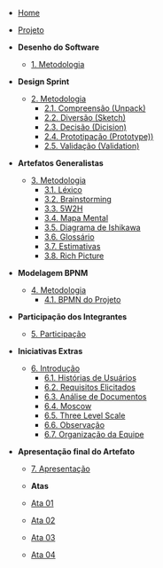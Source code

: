 <!-- docs/_sidebar.md -->

- [Home](/#)

- [Projeto](Projeto/Projeto.md)

- **Desenho do Software**
  - [1. Metodologia](desenhoDoSoftware/metodologiaDesenho.md)

- **Design Sprint**
  - [2. Metodologia](designSprint/metodologiaSprint.md)
    - [2.1. Compreensão (Unpack) ](designSprint/compreensao.md)
    - [2.2. Diversão (Sketch) ](designSprint/diversao.md)
    - [2.3. Decisão (Dicision) ](designSprint/decisao.md)
    - [2.4. Prototipação (Prototype)) ](designSprint/prototipacao.md)
    - [2.5. Validação (Validation) ](designSprint/validacao.md)

- **Artefatos Generalistas**
  - [3. Metodologia](artefatosGeneralistas/metodologiaArtefatosGeneralistas.md)
    - [3.1. Léxico](artefatosGeneralistas/lexicos.md)
    - [3.2. Brainstorming](artefatosGeneralistas/brainstorming.md)
    - [3.3. 5W2H](artefatosGeneralistas/5w2h.md)
    - [3.4. Mapa Mental](artefatosGeneralistas/mapaMental.md)
    - [3.5. Diagrama de Ishikawa](artefatosGeneralistas/ishikawa.md)
    - [3.6. Glossário](artefatosGeneralistas/glossario.md)
    - [3.7. Estimativas](artefatosGeneralistas/estimativas.md)
    - [3.8. Rich Picture](artefatosGeneralistas/richPicture.md)

- **Modelagem BPNM**
  - [4. Metodologia](bpmn/metodologiaBpmn.md)
      - [4.1. BPMN do Projeto](bpmn/modelagemBpmn.md)

- **Participação dos Integrantes**
  - [5. Participação](participacaoIntegrantes/integrantes.md)

- **Iniciativas Extras**
  - [6. Introdução](iniciativasExtras/introducao.md)
      - [6.1. Histórias de Usuários](iniciativasExtras/historias.md)
      - [6.2. Requisitos Elicitados](iniciativasExtras/requisitosElicitados.md)
      - [6.3. Análise de Documentos](iniciativasExtras/analiseDeDocumentos.md)
      - [6.4. Moscow](iniciativasExtras/moscow.md)
      - [6.5. Three Level Scale](iniciativasExtras/threeLevel.md)
      - [6.6. Observação](iniciativasExtras/treeLevel.md)
      - [6.7. Organização da Equipe](participacaoIntegrantes/scrumAdaptado.md)

- **Apresentação final do Artefato**
  - [7. Apresentação](apresentacao/apresentacao.md)

  - **Atas**
  - [Ata 01](atas/ata1.md)
  - [Ata 02](atas/ata2.md)
  - [Ata 03](atas/ata3.md)
  - [Ata 04](atas/ata4.md)
